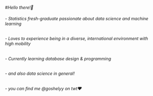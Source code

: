 #*Hello there!🐸*
###### - Statistics fresh-graduate passionate about data science and machine learning 
###### - Loves to experience being in a diverse, international environment with high mobility
###### - Currently learning database design & programming
###### - and also data science in general!
###### - you can find me @goshelyy on twt❤️
